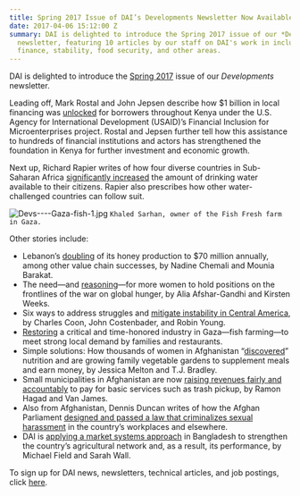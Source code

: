 ```yaml
---
title: Spring 2017 Issue of DAI’s Developments Newsletter Now Available
date: 2017-04-06 15:12:00 Z
summary: DAI is delighted to introduce the Spring 2017 issue of our *Developments*
  newsletter, featuring 10 articles by our staff on DAI's work in inclusive and municipal
  finance, stability, food security, and other areas.
---
```


DAI is delighted to introduce the [Spring 2017](http://dai-global-developments.com/developments/spring-2017/) issue of our *Developments* newsletter.

Leading off, Mark Rostal and John Jepsen describe how $1 billion in local financing was [unlocked](http://dai-global-developments.com/articles/unlocking-capital-across-kenya-how-usaid-firm-pushed-the-frontier-of-financial-services-and-built-a-foundation-for-economic-growth/) for borrowers throughout Kenya under the U.S. Agency for International Development (USAID)’s Financial Inclusion for Microenterprises project. Rostal and Jepsen further tell how this assistance to hundreds of financial institutions and actors has strengthened the foundation in Kenya for further investment and economic growth.

Next up, Richard Rapier writes of how four diverse countries in Sub-Saharan Africa [significantly increased](http://dai-global-developments.com/articles/doubling-access-to-safe-drinking-water-how-four-african-countries-did-it-and-how-others-can-too/) the amount of drinking water available to their citizens. Rapier also prescribes how other water-challenged countries can follow suit.

![Devs----Gaza-fish-1.jpg](/uploads/Devs----Gaza-fish-1.jpg)
`Khaled Sarhan, owner of the Fish Fresh farm in Gaza.`

Other stories include:

* Lebanon’s [doubling](http://dai-global-developments.com/articles/despite-regional-instability-lebanons-honey-sector-reaches-new-heights/) of its honey production to $70 million annually, among other value chain successes, by Nadine Chemali and Mounia Barakat.
* The need—and [reasoning](http://dai-global-developments.com/articles/place-more-women-on-the-frontlines-of-the-global-war-on-hunger/)—for more women to hold positions on the frontlines of the war on global hunger, by Alia Afshar-Gandhi and Kirsten Weeks.
* Six ways to address struggles and [mitigate instability in Central America](http://dai-global-developments.com/articles/mitigating-instability-in-central-america/), by Charles Coon, John Costenbader, and Robin Young.
* [Restoring](http://dai-global-developments.com/articles/dreams-come-true-as-onshore-fish-farms-emerge-in-gaza/) a critical and time-honored industry in Gaza—fish farming—to meet strong local demand by families and restaurants.
* Simple solutions: How thousands of women in Afghanistan “[discovered](http://dai-global-developments.com/articles/simple-solutions-nutrition-and-kitchen-gardens-in-afghanistan/)” nutrition and are growing family vegetable gardens to supplement meals and earn money, by Jessica Melton and T.J. Bradley.   
* Small municipalities in Afghanistan are now [raising revenues fairly and accountably](http://dai-global-developments.com/articles/afghan-municipalities-raise-more-revenues-deliver-better-services-enhance-stability/) to pay for basic services such as trash pickup, by Ramon Hagad and Van James.
* Also from Afghanistan, Dennis Duncan writes of how the Afghan Parliament [designed and passed a law that criminalizes sexual harassment](http://dai-global-developments.com/articles/law-to-criminalize-sexual-harassment-passed-by-afghan-parliament-awaits-presidents-approval/) in the country’s workplaces and elsewhere.
* DAI is [applying a market systems approach](http://dai-global-developments.com/articles/market-systems-development-boosts-farming-nutrition-in-bangladeshs-southern-delta/) in Bangladesh to strengthen the country’s agricultural network and, as a result, its performance, by Michael Field and Sarah Wall.

To sign up for DAI news, newsletters, technical articles, and job postings, click [here](https://www.dai.com/sign-up).